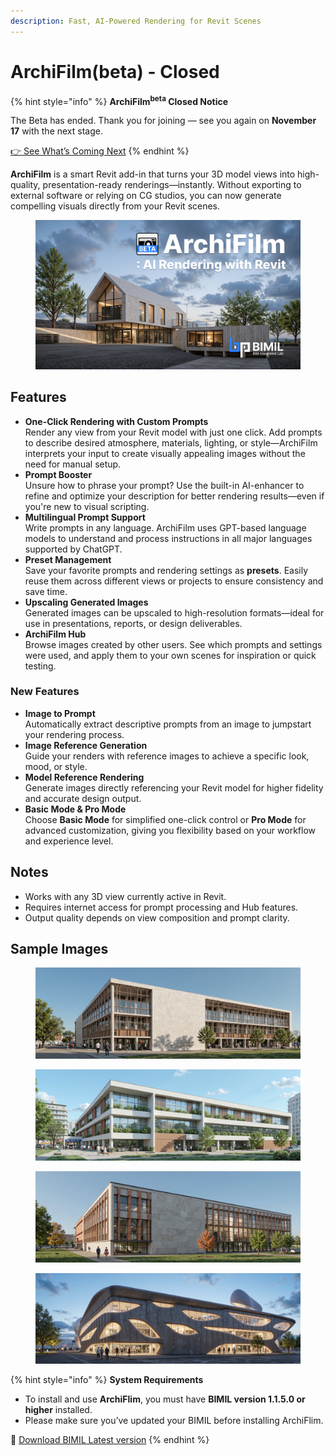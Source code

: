 ```yaml
---
description: Fast, AI-Powered Rendering for Revit Scenes
---
```


# ArchiFilm(beta) - Closed

{% hint style="info" %}
**ArchiFilm**<sup>**beta**</sup>**&#x20;Closed Notice**

The Beta has ended. Thank you for joining — see you again on **November 17** with the next stage.

[👉 See What’s Coming Next](../../notices/25-10-01.md)
{% endhint %}

**ArchiFilm** is a smart Revit add-in that turns your 3D model views into high-quality, presentation-ready renderings—instantly. Without exporting to external software or relying on CG studios, you can now generate compelling visuals directly from your Revit scenes.

<figure><img src="../../.gitbook/assets/Frame 1904.jpg" alt=""><figcaption></figcaption></figure>

## **Features**

* **One-Click Rendering with Custom Prompts**\
  Render any view from your Revit model with just one click. Add prompts to describe desired atmosphere, materials, lighting, or style—ArchiFilm interprets your input to create visually appealing images without the need for manual setup.
* **Prompt Booster**\
  Unsure how to phrase your prompt? Use the built-in AI-enhancer to refine and optimize your description for better rendering results—even if you're new to visual scripting.
* **Multilingual Prompt Support**\
  Write prompts in any language. ArchiFilm uses GPT-based language models to understand and process instructions in all major languages supported by ChatGPT.
* **Preset Management**\
  Save your favorite prompts and rendering settings as **presets**. Easily reuse them across different views or projects to ensure consistency and save time.
* **Upscaling Generated Images**\
  Generated images can be upscaled to high-resolution formats—ideal for use in presentations, reports, or design deliverables.
* **ArchiFilm Hub**\
  Browse images created by other users. See which prompts and settings were used, and apply them to your own scenes for inspiration or quick testing.

### New Features

* **Image to Prompt**\
  Automatically extract descriptive prompts from an image to jumpstart your rendering process.
* **Image Reference Generation**\
  Guide your renders with reference images to achieve a specific look, mood, or style.
* **Model Reference Rendering**\
  Generate images directly referencing your Revit model for higher fidelity and accurate design output.
* **Basic Mode & Pro Mode**\
  Choose **Basic Mode** for simplified one-click control or **Pro Mode** for advanced customization, giving you flexibility based on your workflow and experience level.

## **Notes**

* Works with any 3D view currently active in Revit.
* Requires internet access for prompt processing and Hub features.
* Output quality depends on view composition and prompt clarity.

## Sample Images

<figure><img src="../../.gitbook/assets/ArchiFilm_Image_20250725185003.jpg" alt=""><figcaption></figcaption></figure>

<figure><img src="../../.gitbook/assets/ArchiFilm_Image_20250812131712.jpg" alt=""><figcaption></figcaption></figure>

<figure><img src="../../.gitbook/assets/ArchiFilm_Image_20250725184735.jpg" alt=""><figcaption></figcaption></figure>

<figure><img src="../../.gitbook/assets/ArchiFilm_Image_20250731170043.jpg" alt=""><figcaption></figcaption></figure>

{% hint style="info" %}
**System Requirements**

* To install and use **ArchiFlim**, you must have **BIMIL version 1.1.5.0 or higher** installed.
* Please make sure you’ve updated your BIMIL before installing ArchiFlim.

&#x20;🔗 [Download BIMIL Latest version](https://bimil.bimpeers.com/)
{% endhint %}
